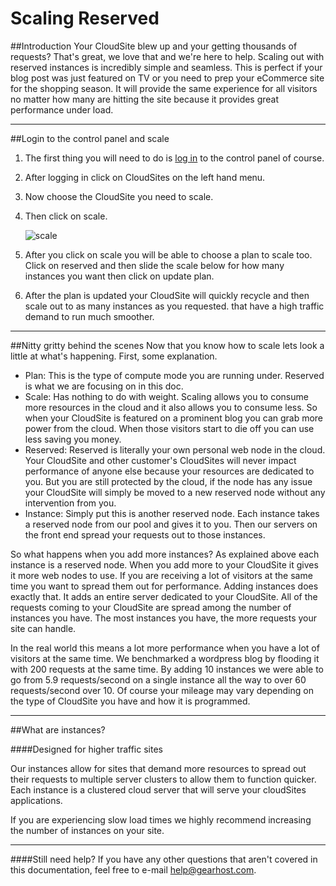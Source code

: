 Scaling Reserved
==================

##Introduction
Your CloudSite blew up and your getting thousands of requests? That's great, we love that and we're here to help. Scaling out with reserved instances is incredibly simple and seamless. This is perfect if your blog post was just featured on TV or you need to prep your eCommerce site for the shopping season. It will provide the same experience for all visitors no matter how many are hitting the site because it provides great performance under load. 

***
##Login to the control panel and scale
1. The first thing you will need to do is [log in][login-link] to the control panel of course. 
2. After logging in click on CloudSites on the left hand menu. 
3. Now choose the CloudSite you need to scale.
4. Then click on scale. 

    ![scale][tab-scale]
 
5. After you click on scale you will be able to choose a plan to scale too. Click on reserved and then slide the scale below for how many instances you want then click on update plan. 
6. After the plan is updated your CloudSite will quickly recycle and then scale out to as many instances as you requested. 
that have a high traffic demand to run much smoother. 
***
##Nitty gritty behind the scenes
Now that you know how to scale lets look a little at what's happening. First, some explanation. 

- Plan: This is the type of compute mode you are running under. Reserved is what we are focusing on in this doc.
- Scale: Has nothing to do with weight. Scaling allows you to consume more resources in the cloud and it also allows you to consume less. So when your CloudSite is featured on a prominent blog you can grab more power from the cloud. When those visitors start to die off you can use less saving you money.  
- Reserved: Reserved is literally your own personal web node in the cloud. Your CloudSite and other customer's CloudSites will never impact performance of anyone else because your resources are dedicated to you. But you are still protected by the cloud, if the node has any issue your CloudSite will simply be moved to a new reserved node without any intervention from you. 
- Instance: Simply put this is another reserved node. Each instance takes a reserved node from our pool and gives it to you. Then our servers on the front end spread your requests out to those instances.

So what happens when you add more instances? As explained above each instance is a reserved node. When you add more to your CloudSite it gives it more web nodes to use. If you are receiving a lot of visitors at the same time you want to spread them out for performance. Adding instances does exactly that. It adds an entire server dedicated to your CloudSite. All of the requests coming to your CloudSite are spread among the number of instances you have. The most instances you have, the more requests your site can handle. 

In the real world this means a lot more performance when you have a lot of visitors at the same time. We benchmarked a wordpress blog by flooding it with 200 requests at the same time. By adding 10 instances we were able to go from 5.9 requests/second on a single instance all the way to over 60 requests/second over 10. Of course your mileage may vary depending on the type of CloudSite you have and how it is programmed.  
***
##What are instances?

####Designed for higher traffic sites

Our instances allow for sites that demand more resources to spread out their requests to multiple server clusters to allow them to function quicker. Each instance is a clustered cloud server that will serve your cloudSites applications.

If you are experiencing slow load times we highly recommend increasing the number of instances on your site.

***
####Still need help?
If you have any other questions that aren't covered in this documentation, feel free to e-mail <help@gearhost.com>.

[Login-Link]:https://my.gearhost.com/Account/Login
[tab-scale]: https://raw.githubusercontent.com/GearHost/docs/master/Images/tab-scale.png
